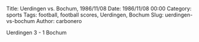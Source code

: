 Title: Uerdingen vs. Bochum, 1986/11/08
Date: 1986/11/08 00:00
Category: sports
Tags: football, football scores, Uerdingen, Bochum
Slug: uerdingen-vs-bochum
Author: carbonero


Uerdingen 3 - 1 Bochum
